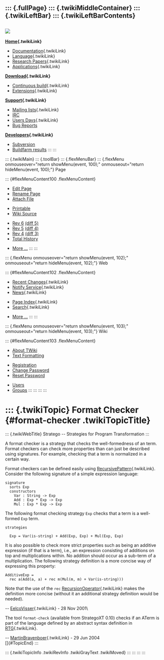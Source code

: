 ::: {.fullPage}
::: {.twikiMiddleContainer}
::: {.twikiLeftBar}
::: {.twikiLeftBarContents}
  ----------------------------------------------------------------------------------
  [![](../pub/Stratego/StrategoLogo/StrategoLogoTextlessWhite-100px.png)](WebHome)
  ----------------------------------------------------------------------------------

**[Home](WebHome){.twikiLink}**

-   [Documentation](StrategoDocumentation){.twikiLink}
-   [Language](StrategoLanguage){.twikiLink}
-   [Research Papers](StrategoPublications){.twikiLink}
-   [Applications](StrategoApplication){.twikiLink}

**[Download](StrategoDownload){.twikiLink}**

-   [Continuous build](ContinuousBuild){.twikiLink}
-   [Extensions](AdditionalPackageDownload){.twikiLink}

**[Support](StrategoSupport){.twikiLink}**

-   [Mailing lists](MailingList){.twikiLink}
-   [IRC](irc://irc.freenode.net/#stratego)
-   [Users Days](StrategoUsersDay){.twikiLink}
-   [Bug Reports](http://yellowgrass.org/project/StrategoXT)

**[Developers](StrategoDev){.twikiLink}**

-   [Subversion](https://svn.strategoxt.org/repos/StrategoXT/strategoxt/trunk)
-   [Buildfarm
    results](http://hydra.nixos.org/jobset/strategoxt/strategoxt-release/all)
:::
:::

::: {.twikiMain}
::: {.toolBar}
::: {.flexMenuBar}
::: {.flexMenu onmouseover="return showMenu(event, 100);" onmouseout="return hideMenu(event, 100);"}
Page

::: {#flexMenuContent100 .flexMenuContent}
-   [Edit
    Page](http://www.program-transformation.org/edit/Stratego/FormatChecker?t=1536825582)
-   [Rename
    Page](http://www.program-transformation.org/rename/Stratego/FormatChecker)
-   [Attach
    File](http://www.program-transformation.org/attach/Stratego/FormatChecker)

<!-- -->

-   [Printable](http://www.program-transformation.org/view/Stratego/FormatChecker?skin=print.pattern)
-   [Wiki
    Source](http://www.program-transformation.org/view/Stratego/FormatChecker?skin=text&raw=on&contenttype=text/plain)

<!-- -->

-   [Rev
    6](http://www.program-transformation.org/view/Stratego/FormatChecker?rev=1.6)
    [(diff 5)](http://www.program-transformation.org/rdiff/Stratego/FormatChecker?rev1=1.6&rev2=1.5)
-   [Rev
    5](http://www.program-transformation.org/view/Stratego/FormatChecker?rev=1.5)
    [(diff 4)](http://www.program-transformation.org/rdiff/Stratego/FormatChecker?rev1=1.5&rev2=1.4)
-   [Rev
    4](http://www.program-transformation.org/view/Stratego/FormatChecker?rev=1.4)
    [(diff 3)](http://www.program-transformation.org/rdiff/Stratego/FormatChecker?rev1=1.4&rev2=1.3)
-   [Total
    History](http://www.program-transformation.org/rdiff/Stratego/FormatChecker)

<!-- -->

-   [More
    \...](http://www.program-transformation.org/oops/Stratego/FormatChecker?template=oopsmore&param1=1.6&param2=1.6)
:::
:::

::: {.flexMenu onmouseover="return showMenu(event, 102);" onmouseout="return hideMenu(event, 102);"}
Web

::: {#flexMenuContent102 .flexMenuContent}
-   [Recent Changes](WebChanges){.twikiLink}
-   [Notify Service](WebNotify){.twikiLink}
-   [News](WebNews){.twikiLink}

<!-- -->

-   [Page Index](WebIndex){.twikiLink}
-   [Search](WebSearch){.twikiLink}

<!-- -->

-   [More
    \...](http://www.program-transformation.org/oops/Stratego/FormatChecker?template=oopsmore&param1=1.6&param2=1.6)
:::
:::

::: {.flexMenu onmouseover="return showMenu(event, 103);" onmouseout="return hideMenu(event, 103);"}
Wiki

::: {#flexMenuContent103 .flexMenuContent}
-   [About
    TWiki](http://www.program-transformation.org/view/TWiki/WebHome)
-   [Text
    Formatting](http://www.program-transformation.org/view/TWiki/TextFormattingRules)

<!-- -->

-   [Registration](http://www.program-transformation.org/view/TWiki/TWikiRegistration)
-   [Change
    Password](http://www.program-transformation.org/view/TWiki/ChangePassword)
-   [Reset
    Password](http://www.program-transformation.org/view/TWiki/ResetPassword)

<!-- -->

-   [Users](http://www.program-transformation.org/view/Main/TWikiUsers)
-   [Groups](http://www.program-transformation.org/view/Main/TWikiGroups)
:::
:::
:::
:::

::: {.twikiTopic}
Format Checker {#format-checker .twikiTopicTitle}
==============

::: {.twikiWebTitle}
Stratego \-- Strategies for Program Transformation
:::

A format checker is a strategy that checks the well-formedness of an
term. Format checkers can check more properties than can just be
described using signatures. For example, checking that a term is
normalized in a certain way.

Format checkers can be defined easily using
[RecursivePattern](RecursivePattern){.twikiLink}. Consider the following
signature of a simple expression language:

    signature
      sorts Exp
      constructors
        Var : String -> Exp
        Add : Exp * Exp -> Exp
        Mul : Exp * Exp -> Exp

The following format checking strategy `Exp` checks that a term is a
well-formed `Exp` term.

    strategies

      Exp = Var(is-string) + Add(Exp, Exp) + Mul(Exp, Exp)

It is also possible to check more strict properties such as being an
additive expression (if that is a term), i.e., an expression consisting
of additions on top and multiplications within. No addition should occur
as a sub-term of a multiplication. The following strategy definition is
a more concise way of expressing this property:

    AdditiveExp = 
      rec a(Add(a, a) + rec m(Mul(m, m) + Var(is-string)))

Note that the use of the `rec`
[RecursionOperator](RecursionOperator){.twikiLink} makes the definition
more concise (without it an additional strategy definition would be
needed).

\-- [EelcoVisser](../Main/EelcoVisser){.twikiLink} - 28 Nov 2001\

The tool `format-check` (available from StrategoXT 0.10) checks if an
ATerm is part of the language defined by an abstract syntax definition
in [RTG](RegularTreeGrammar){.twikiLink}.

\-- [MartinBravenboer](../Main/MartinBravenboer){.twikiLink} - 29 Jun
2004\
[]{#TopicEnd}
:::

::: {.twikiTopicInfo .twikiRevInfo .twikiGrayText .twikiMoved}
:::
:::
:::
:::
